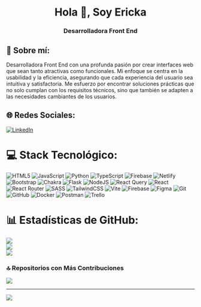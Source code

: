 <h1 align="center">Hola 👋, Soy Ericka</h1>
<h3 align="center">Desarrolladora Front End</h3>

## 💫 Sobre mí:  
Desarrolladora Front End con una profunda pasión por crear interfaces web que sean tanto atractivas como funcionales. Mi enfoque se centra en la usabilidad y la eficiencia, asegurando que cada experiencia del usuario sea intuitiva y satisfactoria. Me esfuerzo por encontrar soluciones prácticas que no solo cumplan con los requisitos técnicos, sino que también se adapten a las necesidades cambiantes de los usuarios.


## 🌐 Redes Sociales:
[![LinkedIn](https://img.shields.io/badge/LinkedIn-%230077B5.svg?logo=linkedin&logoColor=white)](https://linkedin.com/in/erickact) 

# 💻 Stack Tecnológico:
![HTML5](https://img.shields.io/badge/html5-%23E34F26.svg?style=for-the-badge&logo=html5&logoColor=white) ![JavaScript](https://img.shields.io/badge/javascript-%23323330.svg?style=for-the-badge&logo=javascript&logoColor=%23F7DF1E) ![Python](https://img.shields.io/badge/python-3670A0?style=for-the-badge&logo=python&logoColor=ffdd54) ![TypeScript](https://img.shields.io/badge/typescript-%23007ACC.svg?style=for-the-badge&logo=typescript&logoColor=white) ![Firebase](https://img.shields.io/badge/firebase-%23039BE5.svg?style=for-the-badge&logo=firebase) ![Netlify](https://img.shields.io/badge/netlify-%23000000.svg?style=for-the-badge&logo=netlify&logoColor=#00C7B7) ![Bootstrap](https://img.shields.io/badge/bootstrap-%238511FA.svg?style=for-the-badge&logo=bootstrap&logoColor=white) ![Chakra](https://img.shields.io/badge/chakra-%234ED1C5.svg?style=for-the-badge&logo=chakraui&logoColor=white) ![Flask](https://img.shields.io/badge/flask-%23000.svg?style=for-the-badge&logo=flask&logoColor=white) ![NodeJS](https://img.shields.io/badge/node.js-6DA55F?style=for-the-badge&logo=node.js&logoColor=white) ![React Query](https://img.shields.io/badge/-React%20Query-FF4154?style=for-the-badge&logo=react%20query&logoColor=white) ![React](https://img.shields.io/badge/react-%2320232a.svg?style=for-the-badge&logo=react&logoColor=%2361DAFB) ![React Router](https://img.shields.io/badge/React_Router-CA4245?style=for-the-badge&logo=react-router&logoColor=white) ![SASS](https://img.shields.io/badge/SASS-hotpink.svg?style=for-the-badge&logo=SASS&logoColor=white) ![TailwindCSS](https://img.shields.io/badge/tailwindcss-%2338B2AC.svg?style=for-the-badge&logo=tailwind-css&logoColor=white) ![Vite](https://img.shields.io/badge/vite-%23646CFF.svg?style=for-the-badge&logo=vite&logoColor=white) ![Firebase](https://img.shields.io/badge/firebase-a08021?style=for-the-badge&logo=firebase&logoColor=ffcd34) ![Figma](https://img.shields.io/badge/figma-%23F24E1E.svg?style=for-the-badge&logo=figma&logoColor=white) ![Git](https://img.shields.io/badge/git-%23F05033.svg?style=for-the-badge&logo=git&logoColor=white) ![GitHub](https://img.shields.io/badge/github-%23121011.svg?style=for-the-badge&logo=github&logoColor=white) ![Docker](https://img.shields.io/badge/docker-%230db7ed.svg?style=for-the-badge&logo=docker&logoColor=white) ![Postman](https://img.shields.io/badge/Postman-FF6C37?style=for-the-badge&logo=postman&logoColor=white) ![Trello](https://img.shields.io/badge/Trello-%23026AA7.svg?style=for-the-badge&logo=Trello&logoColor=white)
# 📊 Estadísticas de GitHub:
![](https://github-readme-stats.vercel.app/api?username=erickact&theme=dark&hide_border=false&include_all_commits=false&count_private=false)<br/>
![](https://github-readme-streak-stats.herokuapp.com/?user=erickact&theme=dark&hide_border=false)<br/>
![](https://github-readme-stats.vercel.app/api/top-langs/?username=erickact&theme=dark&hide_border=false&include_all_commits=false&count_private=false&layout=compact)

### 🔝 Repositorios con Más Contribuciones
![](https://github-contributor-stats.vercel.app/api?username=erickact&limit=5&theme=dark&combine_all_yearly_contributions=true)

---
[![](https://visitcount.itsvg.in/api?id=erickact&icon=1&color=0)](https://visitcount.itsvg.in)

<!-- Proudly created with GPRM ( https://gprm.itsvg.in ) -->
